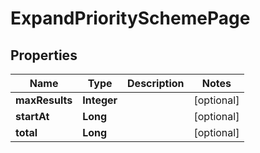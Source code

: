 

# ExpandPrioritySchemePage


## Properties

| Name | Type | Description | Notes |
|------------ | ------------- | ------------- | -------------|
|**maxResults** | **Integer** |  |  [optional] |
|**startAt** | **Long** |  |  [optional] |
|**total** | **Long** |  |  [optional] |



